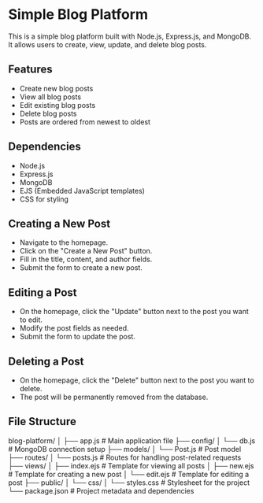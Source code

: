 # Simple Blog Platform

This is a simple blog platform built with Node.js, Express.js, and MongoDB. It allows users to create, view, update, and delete blog posts.

## Features

- Create new blog posts
- View all blog posts
- Edit existing blog posts
- Delete blog posts
- Posts are ordered from newest to oldest

## Dependencies

- Node.js
- Express.js
- MongoDB
- EJS (Embedded JavaScript templates)
- CSS for styling

## Creating a New Post

- Navigate to the homepage.
- Click on the "Create a New Post" button.
- Fill in the title, content, and author fields.
- Submit the form to create a new post.

## Editing a Post

- On the homepage, click the "Update" button next to the post you want to edit.
- Modify the post fields as needed.
- Submit the form to update the post.

## Deleting a Post

- On the homepage, click the "Delete" button next to the post you want to delete.
- The post will be permanently removed from the database.

## File Structure

blog-platform/
│
├── app.js                 # Main application file
├── config/
│   └── db.js              # MongoDB connection setup
├── models/
│   └── Post.js            # Post model
├── routes/
│   └── posts.js           # Routes for handling post-related requests
├── views/
│   ├── index.ejs          # Template for viewing all posts
│   ├── new.ejs            # Template for creating a new post
│   └── edit.ejs           # Template for editing a post
├── public/
│   └── css/
│       └── styles.css     # Stylesheet for the project
└── package.json           # Project metadata and dependencies


